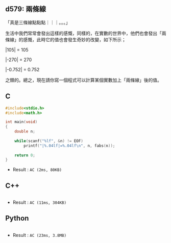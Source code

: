 ## d579: 兩條線
「真是三條線點點點｜｜｜。。。」

生活中我們常常會發出這樣的感慨，同樣的，在實數的世界中，他們也會發出「兩條線」的感慨，此時它的值也會發生奇妙的改變，如下所示；

|105| = 105

|-270| = 270

|-0.752| = 0.752

之類的。總之，現在請你寫一個程式可以計算某個實數加上「兩條線」後的值。

## C
```C
#include<stdio.h>
#include<math.h>

int main(void)
{
	double n;
	
	while(scanf("%lf", &n) != EOF)
		printf("|%.04lf|=%.04lf\n", n, fabs(n));
	
	return 0;
}
```
 * Result : `AC (2ms, 80KB)`

## C++
```C++

```
 * Result : `AC (11ms, 304KB)`

## Python
```python

```
 * Result : `AC (23ms, 3.8MB)`
